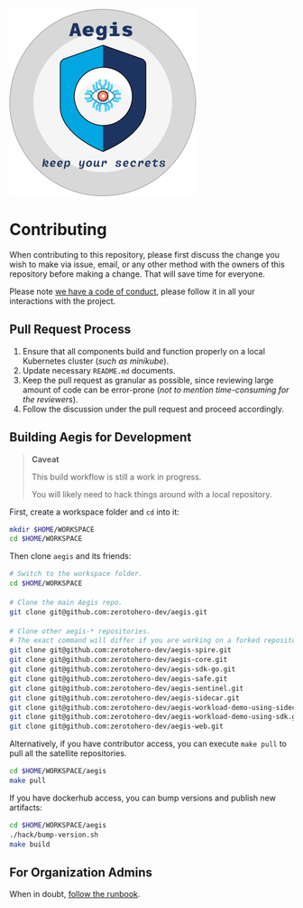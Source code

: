 ![Aegis](assets/aegis-banner.png "Aegis")

# Contributing

When contributing to this repository, please first discuss the change you wish 
to make via issue, email, or any other method with the owners of this repository 
before making a change. That will save time for everyone.

Please note [we have a code of conduct](CODE_OF_CONDUCT.md), please follow it 
in all your interactions with the project.

## Pull Request Process

1. Ensure that all components build and function properly on a local Kubernetes
   cluster (*such as minikube*).
2. Update necessary `README.md` documents.
3. Keep the pull request as granular as possible, since reviewing large amount
   of code can be error-prone (*not to mention time-consuming for the reviewers*).
4. Follow the discussion under the pull request and proceed accordingly.

## Building Aegis for Development

> **Caveat**
> 
> This build workflow is still a work in progress.
> 
> You will likely need to hack things around with a local repository.

First, create a workspace folder and `cd` into it:

```bash 
mkdir $HOME/WORKSPACE
cd $HOME/WORKSPACE
```

Then clone `aegis` and its friends:

```bash 
# Switch to the workspace folder.
cd $HOME/WORKSPACE

# Clone the main Aegis repo.
git clone git@github.com:zerotohero-dev/aegis.git

# Clone other aegis-* repositories.
# The exact command will differ if you are working on a forked repository.
git clone git@github.com:zerotohero-dev/aegis-spire.git
git clone git@github.com:zerotohero-dev/aegis-core.git
git clone git@github.com:zerotohero-dev/aegis-sdk-go.git
git clone git@github.com:zerotohero-dev/aegis-safe.git
git clone git@github.com:zerotohero-dev/aegis-sentinel.git
git clone git@github.com:zerotohero-dev/aegis-sidecar.git
git clone git@github.com:zerotohero-dev/aegis-workload-demo-using-sidecar.git
git clone git@github.com:zerotohero-dev/aegis-workload-demo-using-sdk.git
git clone git@github.com:zerotohero-dev/aegis-web.git
```

Alternatively, if you have contributor access, you can execute `make pull`
to pull all the satellite repositories.

```bash 
cd $HOME/WORKSPACE/aegis
make pull
```

If you have dockerhub access, you can bump versions and publish new artifacts:

```bash 
cd $HOME/WORKSPACE/aegis
./hack/bump-version.sh
make build
```

## For Organization Admins

When in doubt, [follow the runbook](runbook.txt).
